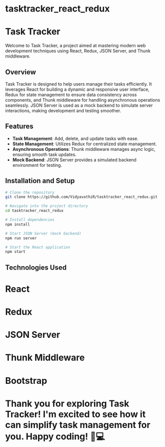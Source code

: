 ﻿# tasktracker_react_redux
# Task Tracker

Welcome to Task Tracker, a project aimed at mastering modern web development techniques using React, Redux, JSON Server, and Thunk middleware.

## Overview

Task Tracker is designed to help users manage their tasks efficiently. It leverages React for building a dynamic and responsive user interface, Redux for state management to ensure data consistency across components, and Thunk middleware for handling asynchronous operations seamlessly. JSON Server is used as a mock backend to simulate server interactions, making development and testing smoother.

## Features

- **Task Management**: Add, delete, and update tasks with ease.
- **State Management**: Utilizes Redux for centralized state management.
- **Asynchronous Operations**: Thunk middleware manages async logic, ensuring smooth task updates.
- **Mock Backend**: JSON Server provides a simulated backend environment for testing.

## Installation and Setup

```bash
# Clone the repository
git clone https://github.com/VidyavathiR/tasktracker_react_redux.git

# Navigate into the project directory
cd tasktracker_react_redux

# Install dependencies
npm install

# Start JSON Server (mock backend)
npm run server

# Start the React application
npm start
```

## Technologies Used
# React
# Redux
# JSON Server
# Thunk Middleware
# Bootstrap

# Thank you for exploring Task Tracker! I'm excited to see how it can simplify task management for you. Happy coding! 🚀💻
